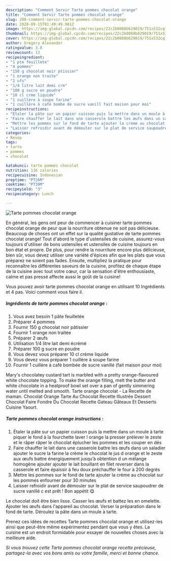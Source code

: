 ```yaml
---
description: "Comment Servir Tarte pommes chocolat orange"
title: "Comment Servir Tarte pommes chocolat orange"
slug: 208-comment-servir-tarte-pommes-chocolat-orange
date: 2020-09-15T01:49:49.901Z
image: https://img-global.cpcdn.com/recipes/22c2b0088b629019/751x532cq70/tarte-pommes-chocolat-orange-photo-principale-de-la-recette.jpg
thumbnail: https://img-global.cpcdn.com/recipes/22c2b0088b629019/751x532cq70/tarte-pommes-chocolat-orange-photo-principale-de-la-recette.jpg
cover: https://img-global.cpcdn.com/recipes/22c2b0088b629019/751x532cq70/tarte-pommes-chocolat-orange-photo-principale-de-la-recette.jpg
author: Gregory Alexander
ratingvalue: 3.8
reviewcount: 13
recipeingredient:
- "1 pte feuillete"
- "4 pommes"
- "150 g chocolat noir ptissier"
- "1 orange non traite"
- "2 ufs"
- "1/4 litre lait demi crm"
- "100 g sucre en poudre"
- "10 cl crme liquide"
- "1 cuillère à soupe farine"
- "1 cuillère à café bombe de sucre vanill fait maison pour moi"
recipeinstructions:
- "Étaler la pâte sur un papier cuisson puis la mettre dans un moule à tarte piquer le fond à la fourchette laver l orange la presser prélever le zeste et le râper râper le chocolat éplucher les pommes et les couper en dés"
- "Faire chauffer le lait dans une casserole battre les œufs dans un saladier ajouter le sucre la farine la crème le chocolat le jus d orange et le zeste aux œufs battre énergiquement jusqu’à obtention d un mélange homogène ajouter ajouter le lait bouillant en filet reverser dans la casserole et faire épaissir à feu doux préchauffer le four à 200 degrés"
- "Mettre les pommes sur le fond de tarte ajouter la crème au chocolat sur les pommes enfourner pour 30 minutes"
- "Laisser refroidir avant de démouler sur le plat de service saupoudrer de sucre vanillé c est prêt ! Bon appétit 😋"
categories:
- Resep
tags:
- tarte
- pommes
- chocolat

katakunci: tarte pommes chocolat 
nutrition: 116 calories
recipecuisine: Indonesian
preptime: "PT26M"
cooktime: "PT39M"
recipeyield: "3"
recipecategory: Lunch

---
```



![Tarte pommes chocolat orange](https://img-global.cpcdn.com/recipes/22c2b0088b629019/751x532cq70/tarte-pommes-chocolat-orange-photo-principale-de-la-recette.jpg)

En général, les gens ont peur de commencer à cuisiner tarte pommes chocolat orange de peur que la nourriture obtenue ne soit pas délicieuse. Beaucoup de choses ont un effet sur la qualité gustative de tarte pommes chocolat orange! Tout d'abord le type d'ustensiles de cuisine, assurez-vous toujours d'utiliser de bons ustensiles et ustensiles de cuisine toujours en bon état et propre. De plus, pour rendre la nourriture encore plus délicieuse, bien sûr, vous devez utiliser une variété d'épices afin que les plats que vous préparez ne soient pas fades. Ensuite, multipliez la pratique pour reconnaître les différentes saveurs de la cuisine, profitez de chaque étape de la cuisine avec tout votre cœur, car la sensation d'être enthousiaste, calme et pas pressé affecte aussi le goût de la cuisine!

<!--inarticleads1-->

Vous pouvez avoir tarte pommes chocolat orange en utilisant 10 Ingrédients et 4 pas. Voici comment vous faire il.

##### Ingrédients de tarte pommes chocolat orange :

1. Vous avez besoin 1 pâte feuilletée
1. Préparer 4 pommes
1. Fournir 150 g chocolat noir pâtissier
1. Fournir 1 orange non traitée
1. Préparer 2 œufs
1. Utilisation 1/4 litre lait demi écrémé
1. Préparer 100 g sucre en poudre
1. Vous devez vous préparer 10 cl crème liquide
1. Vous devez vous préparer 1 cuillère à soupe farine
1. Fournir 1 cuillère à café bombée de sucre vanillé (fait maison pour moi)


Mary&#39;s chocolatey custard tart is marbled with a pretty orange-flavoured white chocolate topping. To make the orange filling, melt the butter and white chocolate in a heatproof bowl set over a pan of gently simmering water until melted and smooth. Tarte orange chocolat - La Recette de maman. Chocolat Orange Tarte Au Chocolat Recette Illustrée Dessert Chocolat Faire Fondre Du Chocolat Recette Gateau Gâteaux Et Desserts Cuisine Yaourt. 

<!--inarticleads2-->

##### Tarte pommes chocolat orange instructions :

1. Étaler la pâte sur un papier cuisson puis la mettre dans un moule à tarte piquer le fond à la fourchette laver l orange la presser prélever le zeste et le râper râper le chocolat éplucher les pommes et les couper en dés
1. Faire chauffer le lait dans une casserole battre les œufs dans un saladier ajouter le sucre la farine la crème le chocolat le jus d orange et le zeste aux œufs battre énergiquement jusqu’à obtention d un mélange homogène ajouter ajouter le lait bouillant en filet reverser dans la casserole et faire épaissir à feu doux préchauffer le four à 200 degrés
1. Mettre les pommes sur le fond de tarte ajouter la crème au chocolat sur les pommes enfourner pour 30 minutes
1. Laisser refroidir avant de démouler sur le plat de service saupoudrer de sucre vanillé c est prêt ! Bon appétit 😋


Le chocolat doit être bien lisse. Casser les œufs et battez les en omelette. Ajouter les œufs dans l&#39;appareil au chocolat. Verser la préparation dans le fond de tarte. Déroulez la pâte dans un moule à tarte. 

<!--inarticleads1-->

<p>
Prenez ces idées de recettes Tarte pommes chocolat orange et utilisez-les ainsi que peut-être même expérimentez pendant que vous y êtes. La cuisine est un endroit formidable pour essayer de nouvelles choses avec la meilleure aide.
</p>

<p>
<i>Si vous trouvez cette Tarte pommes chocolat orange recette précieuse, partagez-la avec vos bons amis ou votre famille, merci et bonne chance.</i>
</p>
